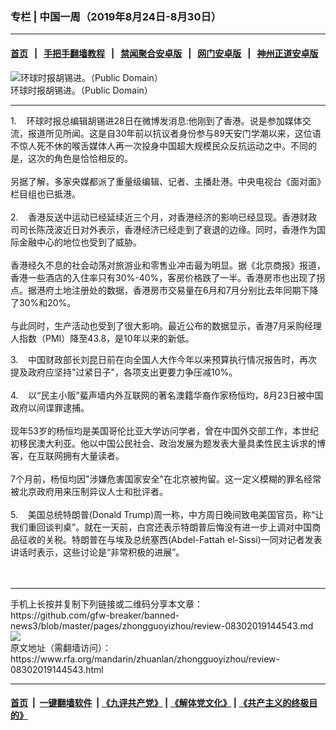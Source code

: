 ### 专栏 | 中国一周（2019年8月24日-8月30日）
------------------------

#### [首页](https://github.com/gfw-breaker/banned-news3/blob/master/README.md) &nbsp;&nbsp;|&nbsp;&nbsp; [手把手翻墙教程](https://github.com/gfw-breaker/guides/wiki) &nbsp;&nbsp;|&nbsp;&nbsp; [禁闻聚合安卓版](https://github.com/gfw-breaker/bn-android) &nbsp;&nbsp;|&nbsp;&nbsp; [网门安卓版](https://github.com/oGate2/oGate) &nbsp;&nbsp;|&nbsp;&nbsp; [神州正道安卓版](https://github.com/SzzdOgate/update) 



<div id="headerimg">
 <img alt="环球时报胡锡进。（Public Domain）" src="https://www.rfa.org/mandarin/yataibaodao/junshiwaijiao/sd-04132016122053.html/56c4d838f7feaeb_size246_w1728_h1152.jpg/@@images/9aadc255-33ad-4454-818a-1c8e531defb0.jpeg" title="环球时报胡锡进。（Public Domain）"/>
 <div id="headerimgcontents">
  <div id="headerimgcaption">
   <span>
    环球时报胡锡进。（Public Domain）
   </span>
   <!-- zoomattribute -->
  </div>
  <!-- headerimgcaption -->
 </div>
 <!-- headerimagecontents -->
</div>

<hr/>
<div id="storytext">
 <div>
  <div class="slot_header">
  </div>
 </div>
 <p>
  1.    环球时报总编辑胡锡进28日在微博发消息:他刚到了香港。说是参加媒体交流，报道所见所闻。这是自30年前以抗议者身份参与89天安门学潮以来，这位语不惊人死不休的喉舌媒体人再一次投身中国超大规模民众反抗运动之中。不同的是，这次的角色是恰恰相反的。
  <br/>
  <br/>
  另据了解，多家央媒都派了重量级编辑、记者、主播赴港。中央电视台《面对面》栏目组也已抵港。
  <br/>
  <br/>
  2.    香港反送中运动已经延续近三个月，对香港经济的影响已经显现。香港财政司司长陈茂波近日对外表示，香港经济已经走到了衰退的边缘。同时，香港作为国际金融中心的地位也受到了威胁。
  <br/>
  <br/>
  香港经久不息的社会动荡对旅游业和零售业冲击最为明显。据《北京商报》报道，香港一些酒店的入住率只有30%-40%，客房价格跌了一半。香港房市也出现了拐点。据港府土地注册处的数据，香港房市交易量在6月和7月分别比去年同期下降了30%和20%。
  <br/>
  <br/>
  与此同时，生产活动也受到了很大影响。最近公布的数据显示，香港7月采购经理人指数（PMI）降至43.8，是10年以来的新低。
 </p>
 <p>
  3.    中国财政部长刘昆日前在向全国人大作今年以来预算执行情况报告时，再次提及政府应坚持"过紧日子"，各项支出更要力争压减10%。
  <br/>
  <br/>
  4.    以“民主小贩”蜚声墙内外互联网的著名澳籍华裔作家杨恒均，8月23日被中国政府以间谍罪逮捕。
  <br/>
  <br/>
  现年53岁的杨恒均是美国哥伦比亚大学访问学者，曾在中国外交部工作，本世纪初移民澳大利亚。他以中国公民社会、政治发展为题发表大量具柔性民主诉求的博客，在互联网拥有大量读者。
  <br/>
  <br/>
  7个月前，杨恒均因"涉嫌危害国家安全"在北京被拘留。这一定义模糊的罪名经常被北京政府用来压制异议人士和批评者。
  <br/>
  <br/>
  5.    美国总统特朗普(Donald Trump)周一称，中方周日晚间致电美国官员，称“让我们重回谈判桌”。就在一天前，白宫还表示特朗普后悔没有进一步上调对中国商品征收的关税。特朗普在与埃及总统塞西(Abdel-Fattah el-Sissi)一同对记者发表讲话时表示，这些讨论是“非常积极的进展”。
  <br/>
  <br/>
  <br/>
 </p>
</div>

<hr/>
手机上长按并复制下列链接或二维码分享本文章：<br/>
https://github.com/gfw-breaker/banned-news3/blob/master/pages/zhongguoyizhou/review-08302019144543.md <br/>
<a href='https://github.com/gfw-breaker/banned-news3/blob/master/pages/zhongguoyizhou/review-08302019144543.md'><img src='https://github.com/gfw-breaker/banned-news3/blob/master/pages/zhongguoyizhou/review-08302019144543.md.png'/></a> <br/>
原文地址（需翻墙访问）：https://www.rfa.org/mandarin/zhuanlan/zhongguoyizhou/review-08302019144543.html


------------------------
#### [首页](https://github.com/gfw-breaker/banned-news3/blob/master/README.md) &nbsp;|&nbsp; [一键翻墙软件](https://github.com/gfw-breaker/nogfw/blob/master/README.md) &nbsp;| [《九评共产党》](https://github.com/gfw-breaker/9ping.md/blob/master/README.md#九评之一评共产党是什么) | [《解体党文化》](https://github.com/gfw-breaker/jtdwh.md/blob/master/README.md) | [《共产主义的终极目的》](https://github.com/gfw-breaker/gczydzjmd.md/blob/master/README.md)


<img src='http://gfw-breaker.win/banned-news3/pages/zhongguoyizhou/review-08302019144543.md' width='0px' height='0px'/>